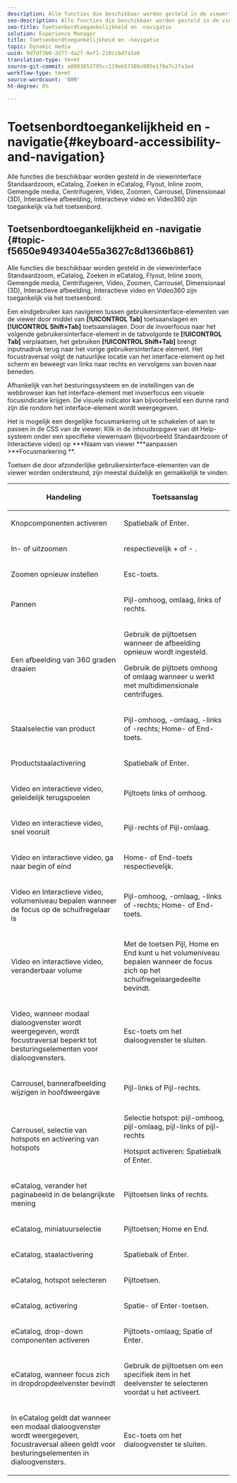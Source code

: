 ```yaml
---
description: Alle functies die beschikbaar worden gesteld in de viewerinterface Basic Zoom, eCatalog, eCatalog Search, Flyout, Inline Zoom, Mixed Media, Spin, Video, Zoom, Dimensional (3D), Carousel, Interactive Image, Interactive Video, en Video360 zijn toegankelijk via het toetsenbord.
seo-description: Alle functies die beschikbaar worden gesteld in de viewerinterface Basic Zoom, eCatalog, eCatalog Search, Flyout, Inline Zoom, Mixed Media, Spin, Video, Zoom, Dimensional (3D), Carousel, Interactive Image, Interactive Video, en Video360 zijn toegankelijk via het toetsenbord.
seo-title: Toetsenbordtoegankelijkheid en -navigatie
solution: Experience Manager
title: Toetsenbordtoegankelijkheid en -navigatie
topic: Dynamic media
uuid: 9d7df3b0-2d77-4a2f-9ef1-210ccbd7a1a6
translation-type: tm+mt
source-git-commit: a0983053795cc119eb57386c005e1f8a7c2fa3e4
workflow-type: tm+mt
source-wordcount: '609'
ht-degree: 0%

---
```



# Toetsenbordtoegankelijkheid en -navigatie{#keyboard-accessibility-and-navigation}

Alle functies die beschikbaar worden gesteld in de viewerinterface Standaardzoom, eCatalog, Zoeken in eCatalog, Flyout, Inline zoom, Gemengde media, Centrifugeren, Video, Zoomen, Carrousel, Dimensionaal (3D), Interactieve afbeelding, Interactieve video en Video360 zijn toegankelijk via het toetsenbord.

<!-- Updated June 1, 2020 from https://wiki.corp.adobe.com/pages/viewpage.action?spaceKey=scene7qa&title=s7Viewers%2C+S7SDK%2C+S7OnDemand+Release+Notes - Contact is Sasha -->

## Toetsenbordtoegankelijkheid en -navigatie {#topic-f5650e9493404e55a3627c8d1366b861}

Alle functies die beschikbaar worden gesteld in de viewerinterface Standaardzoom, eCatalog, Zoeken in eCatalog, Flyout, Inline zoom, Gemengde media, Centrifugeren, Video, Zoomen, Carrousel, Dimensionaal (3D), Interactieve afbeelding, Interactieve video en Video360 zijn toegankelijk via het toetsenbord.

Een eindgebruiker kan navigeren tussen gebruikersinterface-elementen van de viewer door middel van **[!UICONTROL Tab]** toetsaanslagen en **[!UICONTROL Shift+Tab]** toetsaanslagen. Door de invoerfocus naar het volgende gebruikersinterface-element in de tabvolgorde te **[!UICONTROL Tab]** verplaatsen, het gebruiken **[!UICONTROL Shift+Tab]** brengt inputnadruk terug naar het vorige gebruikersinterface element. Het focustraversal volgt de natuurlijke locatie van het interface-element op het scherm en beweegt van links naar rechts en vervolgens van boven naar beneden.

Afhankelijk van het besturingssysteem en de instellingen van de webbrowser kan het interface-element met invoerfocus een visuele focusindicatie krijgen. De visuele indicator kan bijvoorbeeld een dunne rand zijn die rondom het interface-element wordt weergegeven.

Het is mogelijk een dergelijke focusmarkering uit te schakelen of aan te passen in de CSS van de viewer. Klik in de inhoudsopgave van dit Help-systeem onder een specifieke viewernaam (bijvoorbeeld Standaardzoom of Interactieve video) op ***Naam van viewer ***aanpassen >**Focusmarkering **.

Toetsen die door afzonderlijke gebruikersinterface-elementen van de viewer worden ondersteund, zijn meestal duidelijk en gemakkelijk te vinden.

<table id="table_8C49100412224324BF1DBF7FDFDCCBF8"> 
 <thead> 
  <tr> 
   <th colname="col1" class="entry"> <p>Handeling </p> </th> 
   <th colname="col2" class="entry"> <p>Toetsaanslag </p> </th> 
  </tr> 
 </thead>
 <tbody> 
  <tr> 
   <td colname="col1"> <p>Knopcomponenten activeren </p> </td> 
   <td colname="col2"> <p>Spatiebalk of Enter. </p> </td> 
  </tr> 
  <tr> 
   <td colname="col1"> <p>In- of uitzoomen </p> </td> 
   <td colname="col2"> <p> <span class="uicontrol"> respectievelijk + </span> of <span class="uicontrol"> - </span>. </p> </td> 
  </tr> 
  <tr> 
   <td colname="col1"> <p>Zoomen opnieuw instellen </p> </td> 
   <td colname="col2"> <p>Esc-toets. </p> </td> 
  </tr> 
  <tr> 
   <td colname="col1"> <p>Pannen </p> </td> 
   <td colname="col2"> <p>Pijl-omhoog, omlaag, links of rechts. </p> </td> 
  </tr> 
  <tr> 
   <td colname="col1"> <p>Een afbeelding van 360 graden draaien </p> </td> 
   <td colname="col2"> <p>Gebruik de pijltoetsen wanneer de afbeelding opnieuw wordt ingesteld. </p> <p>Gebruik de pijltoets omhoog of omlaag wanneer u werkt met multidimensionale centrifuges. </p> </td> 
  </tr> 
  <tr> 
   <td colname="col1"> <p>Staalselectie van product </p> </td> 
   <td colname="col2"> <p>Pijl-omhoog, -omlaag, -links of -rechts; Home- of End-toets. </p> </td> 
  </tr> 
  <tr> 
   <td colname="col1"> <p>Productstaalactivering </p> </td> 
   <td colname="col2"> <p>Spatiebalk of Enter. </p> </td> 
  </tr> 
  <tr> 
   <td colname="col1"> <p>Video en interactieve video, geleidelijk terugspoelen </p> </td> 
   <td colname="col2"> <p>Pijltoets links of omhoog. </p> </td> 
  </tr> 
  <tr> 
   <td colname="col1"> <p>Video en interactieve video, snel vooruit </p> </td> 
   <td colname="col2"> <p>Pijl-rechts of Pijl-omlaag. </p> </td> 
  </tr> 
  <tr> 
   <td colname="col1"> <p>Video en interactieve video, ga naar begin of eind </p> </td> 
   <td colname="col2"> <p>Home- of End-toets respectievelijk. </p> </td> 
  </tr> 
  <tr> 
   <td colname="col1"> <p>Video en Interactieve video, volumeniveau bepalen wanneer de focus op de schuifregelaar is </p> </td> 
   <td colname="col2"> <p>Pijl-omhoog, -omlaag, -links of -rechts; Home- of End-toets. </p> </td> 
  </tr> 
  <tr> 
   <td colname="col1"> <p>Video en interactieve video, veranderbaar volume </p> </td> 
   <td colname="col2"> <p>Met de toetsen Pijl, Home en End kunt u het volumeniveau bepalen wanneer de focus zich op het schuifregelaargedeelte bevindt. </p> </td> 
  </tr> 
  <tr> 
   <td colname="col1"> <p>Video, wanneer modaal dialoogvenster wordt weergegeven, wordt focustraversal beperkt tot besturingselementen voor dialoogvensters. </p> </td> 
   <td colname="col2"> <p>Esc-toets om het dialoogvenster te sluiten. </p> </td> 
  </tr> 
  <tr> 
   <td colname="col1"> <p>Carrousel, bannerafbeelding wijzigen in hoofdweergave </p> </td> 
   <td colname="col2"> <p>Pijl-links of Pijl-rechts. </p> </td> 
  </tr> 
  <tr> 
   <td colname="col1"> <p>Carrousel, selectie van hotspots en activering van hotspots </p> </td> 
   <td colname="col2"> <p>Selectie hotspot: pijl-omhoog, pijl-omlaag, pijl-links of pijl-rechts </p> <p>Hotspot activeren: Spatiebalk of Enter. </p> </td> 
  </tr> 
  <tr> 
   <td colname="col1"> <p>eCatalog, verander het paginabeeld in de belangrijkste mening </p> </td> 
   <td colname="col2"> <p> Pijltoetsen links of rechts. </p> </td> 
  </tr> 
  <tr> 
   <td colname="col1"> <p>eCatalog, miniatuurselectie </p> </td> 
   <td colname="col2"> <p>Pijltoetsen; Home en End. </p> </td> 
  </tr> 
  <tr> 
   <td colname="col1"> <p>eCatalog, staalactivering </p> </td> 
   <td colname="col2"> <p>Spatiebalk of Enter. </p> </td> 
  </tr> 
  <tr> 
   <td colname="col1"> <p>eCatalog, hotspot selecteren </p> </td> 
   <td colname="col2"> <p>Pijltoetsen. </p> </td> 
  </tr> 
  <tr> 
   <td colname="col1"> <p>eCatalog, activering </p> </td> 
   <td colname="col2"> <p>Spatie- of Enter-toetsen. </p> </td> 
  </tr> 
  <tr> 
   <td colname="col1"> <p>eCatalog, drop-down componenten activeren </p> </td> 
   <td colname="col2"> <p> Pijltoets-omlaag; Spatie of Enter. </p> </td> 
  </tr> 
  <tr> 
   <td colname="col1"> <p>eCatalog, wanneer focus zich in dropdropdeelvenster bevindt </p> </td> 
   <td colname="col2"> <p>Gebruik de pijltoetsen om een specifiek item in het deelvenster te selecteren voordat u het activeert. </p> </td> 
  </tr> 
  <tr> 
   <td colname="col1"> <p>In eCatalog geldt dat wanneer een modaal dialoogvenster wordt weergegeven, focustraversal alleen geldt voor besturingselementen in dialoogvensters. </p> </td> 
   <td colname="col2"> <p>Esc-toets om het dialoogvenster te sluiten. </p> </td> 
  </tr> 
 </tbody> 
</table>

